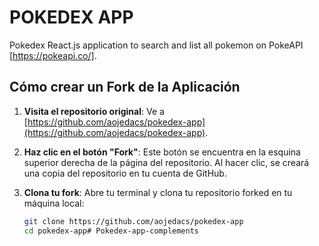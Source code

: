 # POKEDEX APP

Pokedex React.js application to search and list all pokemon on PokeAPI [https://pokeapi.co/].

## Cómo crear un Fork de la Aplicación

1. **Visita el repositorio original**: Ve a [https://github.com/aojedacs/pokedex-app](https://github.com/aojedacs/pokedex-app).

2. **Haz clic en el botón "Fork"**: Este botón se encuentra en la esquina superior derecha de la página del repositorio. Al hacer clic, se creará una copia del repositorio en tu cuenta de GitHub.

3. **Clona tu fork**: Abre tu terminal y clona tu repositorio forked en tu máquina local:

   ```bash
   git clone https://github.com/aojedacs/pokedex-app
   cd pokedex-app#   P o k e d e x - a p p - c o m p l e m e n t s  
 
